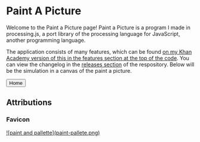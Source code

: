 # Paint A Picture

Welcome to the Paint a Picture page! Paint a Picture is a program I made in processing.js, a port library of the processing language for JavaScript, another programming language. 

The application consists of many features, which can be found [on my Khan Academy version of this in the features section at the top of the code](https://www.khanacademy.org/computer-programming/paint-a-picture-v219/4631918938554368). You can view the changelog in the [releases section](https://github.com/KnowledgeableKangaroo/paint-a-picture-backup/releases) of the respository. Below will be the simulation in a canvas of the paint a picture. 

<canvas id = "mycanvas"></canvas>

<button onclick = "goToHomePage()" type = "button"> Home </button>

## Attributions ##

### Favicon ###

<a href = "https://pixabay.com/photo-157342/" target = "_blank">
	![paint and pallette](paint-pallete.png)
</a>

<script src="https://cdn.jsdelivr.net/processing.js/1.4.8/processing.min.js"></script> 
<script src = "paint-a-picture.js"></script>
<script src = "https://cdn.rawgit.com/KnowledgeableKangaroo/KnowledgeableKangaroo.github.io/79efc3637a1c8d0951ad2f39f37af7c7e047df2f/script.js"></script>

